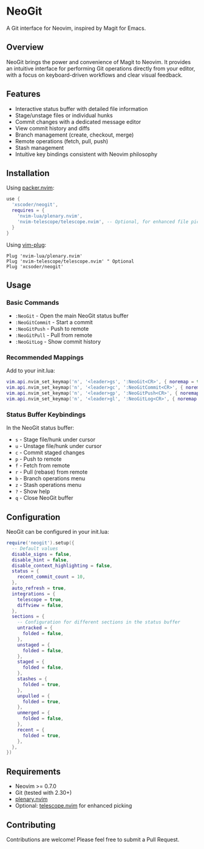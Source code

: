 # NeoGit

A Git interface for Neovim, inspired by Magit for Emacs.

## Overview

NeoGit brings the power and convenience of Magit to Neovim. It provides an intuitive interface for performing Git operations directly from your editor, with a focus on keyboard-driven workflows and clear visual feedback.

## Features

- Interactive status buffer with detailed file information
- Stage/unstage files or individual hunks
- Commit changes with a dedicated message editor
- View commit history and diffs
- Branch management (create, checkout, merge)
- Remote operations (fetch, pull, push)
- Stash management
- Intuitive key bindings consistent with Neovim philosophy

## Installation

Using [packer.nvim](https://github.com/wbthomason/packer.nvim):

```lua
use {
  'xscoder/neogit',
  requires = {
    'nvim-lua/plenary.nvim',
    'nvim-telescope/telescope.nvim', -- Optional, for enhanced file picking
  }
}
```

Using [vim-plug](https://github.com/junegunn/vim-plug):

```vim
Plug 'nvim-lua/plenary.nvim'
Plug 'nvim-telescope/telescope.nvim' " Optional
Plug 'xcsoder/neogit'
```

## Usage

### Basic Commands

- `:NeoGit` - Open the main NeoGit status buffer
- `:NeoGitCommit` - Start a commit
- `:NeoGitPush` - Push to remote
- `:NeoGitPull` - Pull from remote
- `:NeoGitLog` - Show commit history

### Recommended Mappings

Add to your init.lua:

```lua
vim.api.nvim_set_keymap('n', '<leader>gs', ':NeoGit<CR>', { noremap = true, silent = true })
vim.api.nvim_set_keymap('n', '<leader>gc', ':NeoGitCommit<CR>', { noremap = true, silent = true })
vim.api.nvim_set_keymap('n', '<leader>gp', ':NeoGitPush<CR>', { noremap = true, silent = true })
vim.api.nvim_set_keymap('n', '<leader>gl', ':NeoGitLog<CR>', { noremap = true, silent = true })
```

### Status Buffer Keybindings

In the NeoGit status buffer:

- `s` - Stage file/hunk under cursor
- `u` - Unstage file/hunk under cursor
- `c` - Commit staged changes
- `p` - Push to remote
- `f` - Fetch from remote
- `r` - Pull (rebase) from remote
- `b` - Branch operations menu
- `z` - Stash operations menu
- `?` - Show help
- `q` - Close NeoGit buffer

## Configuration

NeoGit can be configured in your init.lua:

```lua
require('neogit').setup({
  -- Default values
  disable_signs = false,
  disable_hint = false,
  disable_context_highlighting = false,
  status = {
    recent_commit_count = 10,
  },
  auto_refresh = true,
  integrations = {
    telescope = true,
    diffview = false,
  },
  sections = {
    -- Configuration for different sections in the status buffer
    untracked = {
      folded = false,
    },
    unstaged = {
      folded = false,
    },
    staged = {
      folded = false,
    },
    stashes = {
      folded = true,
    },
    unpulled = {
      folded = true,
    },
    unmerged = {
      folded = false,
    },
    recent = {
      folded = true,
    },
  },
})
```

## Requirements

- Neovim >= 0.7.0
- Git (tested with 2.30+)
- [plenary.nvim](https://github.com/nvim-lua/plenary.nvim)
- Optional: [telescope.nvim](https://github.com/nvim-telescope/telescope.nvim) for enhanced picking

## Contributing

Contributions are welcome! Please feel free to submit a Pull Request.
